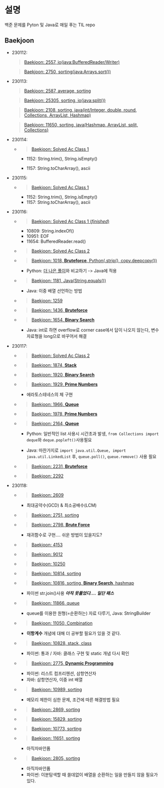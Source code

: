 # 설명
백준 문제를 Pyton 및 Java로 매일 푸는 TIL repo

## Baekjoon
- 230112:
  > [Baekjoon: 2557, io(java:BufferedReader/Writer)](https://www.acmicpc.net/problem/2557)

  > [Baekjoon: 2750, sorting(java:Arrays.sort())](https://www.acmicpc.net/problem/2750)


- 230113:
  > [Baekjoon: 2587, average, sorting](https://www.acmicpc.net/problem/2587)

  > [Baekjoon: 25305, sorting, io(java:split())](https://www.acmicpc.net/problem/25305)

  > [Baekjoon: 2108, sorting, java(int/Integer, double, round, Collections, ArrayList, Hashmap)](https://www.acmicpc.net/problem/2108)

  > [Baekjoon: 11650, sorting, java(Hashmap, ArrayList, split, Collections)](https://www.acmicpc.net/problem/11650)
  
- 230114:
  - > [Baekjoon: Solved Ac Class 1](https://solved.ac/class/1)

    - 1152: String.trim(), String.isEmpty()

    - 1157: String.toCharArray(), ascii

- 230115:
  - > [Baekjoon: Solved Ac Class 1](https://solved.ac/class/1)

    - 1152: String.trim(), String.isEmpty()
    - 1157: String.toCharArray(), ascii

- 230116:
  - > [Baekjoon: Solved Ac Class 1 (*finished*)](https://solved.ac/class/1)

    - 10809: String.indexOf()
    - 10951: EOF
    - 11654: BufferedReader.read()
  - > [Baekjoon: Solved Ac Class 2](https://solved.ac/class/2)
  
  - > [Baekjoon: 1018, **Bruteforce**, Python(.strip(), copy.deepcopy())](https://www.acmicpc.net/problem/1018)

    - Python: [더 나은 풀이](https://bambbang00.tistory.com/43)와 비교하기 -> Java에 적용

  - > [Baekjoon: 1181, Java(String.equals())](https://www.acmicpc.net/problem/1181)

    - Java: 이중 배열 선언하는 방법

  - > [Baekjoon: 1259](https://www.acmicpc.net/problem/1181)

  - > [Baekjoon: 1436, **Bruteforce**](https://www.acmicpc.net/problem/1436)

  - > [Baekjoon: 1654, **Binary Search**](https://www.acmicpc.net/problem/1654)

    - Java: int로 하면 overflow로 corner case에서 답이 나오지 않는다, 변수 자료형을 long으로 바꾸어서 해결

- 230117:
  - > [Baekjoon: Solved Ac Class 2](https://solved.ac/class/2)

  - > [Baekjoon: 1874, **Stack**](https://www.acmicpc.net/problem/1874)

  - > [Baekjoon: 1920, **Binary Search**](https://www.acmicpc.net/problem/1920)

  - > [Baekjoon: 1929, **Prime Numbers**](https://www.acmicpc.net/problem/1929)

    - 에라토스테네스의 체 구현
  
  - > [Baekjoon: 1966, **Queue**](https://www.acmicpc.net/problem/1966)

  - > [Baekjoon: 1978, **Prime Numbers**](https://www.acmicpc.net/problem/1978)

  - > [Baekjoon: 2164, **Queue**](https://www.acmicpc.net/problem/2164)

     - Python: 일반적인 list 사용시 시간초과 발생, `from Collections import deque`와 `deque.popleft()`사용필요

     - Java: 마찬가지로 `import java.util.Queue, import java.util.LinkedList` 후, `queue.poll()`, `queue.remove()` 사용 필요
  - > [Baekjoon: 2231, **Bruteforce**](https://www.acmicpc.net/problem/2231)

  - > [Baekjoon: 2292](https://www.acmicpc.net/problem/2292)

- 230118:
  - > [Baekjoon: 2609](https://www.acmicpc.net/problem/2609)
    
     - 최대공약수(GCD) & 최소공배수(LCM)
  - > [Baekjoon: 2751, sorting](https://www.acmicpc.net/problem/2751)
  
  - > [Baekjoon: 2798, **Brute Force**](https://www.acmicpc.net/problem/2798)

     - 재귀함수로 구현.... 쉬운 방법이 있을지도?
  - > [Baekjoon: 4153](https://www.acmicpc.net/problem/4153)
  
  - > [Baekjoon: 9012](https://www.acmicpc.net/problem/9012)

  - > [Baekjoon: 10250](https://www.acmicpc.net/problem/10250)

  - > [Baekjoon: 10814, sorting](https://www.acmicpc.net/problem/10814)

  - > [Baekjoon: 10816, sorting, **Binary Search**, hashmap](https://www.acmicpc.net/problem/10816)
  
     - 파이썬 str.join()사용
      ***아직 못풀었다.... 일단 패스***

  - > [Baekjoon: 11866, queue](https://www.acmicpc.net/problem/11866)

     - queue를 이용한 원형(=순환하는) 자료 다루기, Java: StringBuilder

  - > [Baekjoon: 11050, Combination](https://www.acmicpc.net/problem/11050)

     - **이항계수** 개념에 대해 더 공부할 필요가 있을 것 같다.

  - > [Baekjoon: 10828, stack, class](https://www.acmicpc.net/problem/10828)

     - 파이썬: 통과 / 자바: 클래스 구현 및 static 개념 다시 확인

  - > [Baekjoon: 2775, **Dynamic Programming**](https://www.acmicpc.net/problem/2775)
      
     - 파이썬: 리스트 컴프리헨션, 삼항연산자
     - 자바: 삼항연산자, 이중 int 배열

  - > [Baekjoon: 10989, sorting](https://www.acmicpc.net/problem/10989)

     - 메모리 제한이 심한 문제, 조건에 따른 해결방법 필요

  - > [Baekjoon: 2869, sorting](https://www.acmicpc.net/problem/2869)

  - > [Baekjoon: 15829, sorting](https://www.acmicpc.net/problem/15829)

   - > [Baekjoon: 10773, sorting](https://www.acmicpc.net/problem/10773)

   - > [Baekjoon: 11651, sorting](https://www.acmicpc.net/problem/11651)
     - 아직자바안품
     
   - > [Baekjoon: 2805, sorting](https://www.acmicpc.net/problem/2805)
     - 아직자바안품
     - 파이썬: 이분탐색할 때 쓸데없이 배열을 순환하는 일을 만들지 않을 필요가 있다. 
